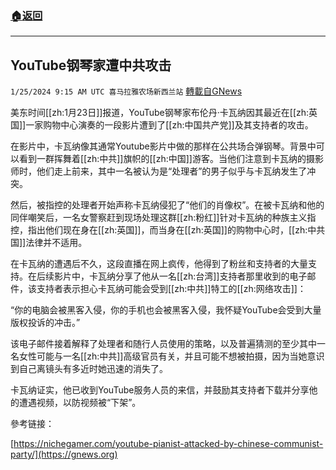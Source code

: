###  [:house:返回](README.md)
---


## YouTube钢琴家遭中共攻击
`1/25/2024 9:15 AM UTC 喜马拉雅农场新西兰站` [轉載自GNews](https://gnews.org/articles/2251893)

美东时间[[zh:1月23日]]报道，YouTube钢琴家布伦丹·卡瓦纳因其最近在[[zh:英国]]一家购物中心演奏的一段影片遭到了[[zh:中国共产党]]及其支持者的攻击。




在影片中，卡瓦纳像其通常Youtube影片中做的那样在公共场合弹钢琴。背景中可以看到一群挥舞着[[zh:中共]]旗帜的[[zh:中国]]游客。当他们注意到卡瓦纳的摄影师时，他们走上前来，其中一名被认为是“处理者”的男子似乎与卡瓦纳发生了冲突。

然后，被指控的处理者开始声称卡瓦纳侵犯了“他们的肖像权”。在被卡瓦纳和他的同伴嘲笑后，一名女警察赶到现场处理这群[[zh:粉红]]针对卡瓦纳的种族主义指控，指出他们现在身在[[zh:英国]]，而当身在[[zh:英国]]的购物中心时，[[zh:中共国]]法律并不适用。

在卡瓦纳的遭遇后不久，这段直播在网上疯传，他得到了粉丝和支持者的大量支持。在后续影片中，卡瓦纳分享了他从一名[[zh:台湾]]支持者那里收到的电子邮件，该支持者表示担心卡瓦纳可能会受到[[zh:中共]]特工的[[zh:网络攻击]]：

“你的电脑会被黑客入侵，你的手机也会被黑客入侵，我怀疑YouTube会受到大量版权投诉的冲击。”

该电子邮件接着解释了处理者和随行人员使用的策略，以及普遍猜测的至少其中一名女性可能与一名[[zh:中共]]高级官员有关，并且可能不想被拍摄，因为当她意识到自己离镜头有多近时她迅速的消失了。

卡瓦纳证实，他已收到YouTube服务人员的来信，并鼓励其支持者下载并分享他的遭遇视频，以防视频被“下架”。

參考链接：

[https://nichegamer.com/youtube-pianist-attacked-by-chinese-communist-party/](https://gnews.org)




